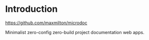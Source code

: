 # Introduction

https://github.com/maxmilton/microdoc

Minimalist zero-config zero-build project documentation web apps.
